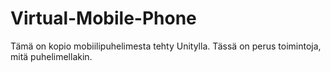# Virtual-Mobile-Phone
Tämä on kopio mobiilipuhelimesta tehty Unitylla. Tässä on perus toimintoja, mitä puhelimellakin.
